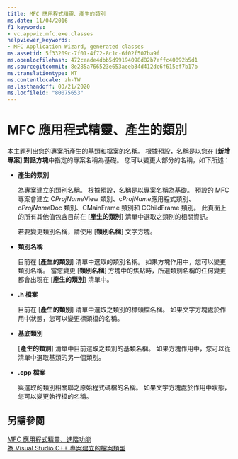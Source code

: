 ```yaml
---
title: MFC 應用程式精靈、產生的類別
ms.date: 11/04/2016
f1_keywords:
- vc.appwiz.mfc.exe.classes
helpviewer_keywords:
- MFC Application Wizard, generated classes
ms.assetid: 5f33209c-7f01-4f72-8c1c-6f02f507ba9f
ms.openlocfilehash: 472ceade4dbb5d99194098d82b7effc40092b5d1
ms.sourcegitcommit: 8e285a766523e653aeeb34d412dc6f615ef7b17b
ms.translationtype: MT
ms.contentlocale: zh-TW
ms.lasthandoff: 03/21/2020
ms.locfileid: "80075653"
---
```

# <a name="generated-classes-mfc-application-wizard"></a>MFC 應用程式精靈、產生的類別

本主題列出您的專案所產生的基類和檔案的名稱。 根據預設，名稱是以您在 [**新增專案] 對話方塊**中指定的專案名稱為基礎。 您可以變更大部分的名稱，如下所述：

- **產生的類別**

   為專案建立的類別名稱。 根據預設，名稱是以專案名稱為基礎。 預設的 MFC 專案會建立 C*ProjName*View 類別、c*ProjName*應用程式類別、c*ProjName*Doc 類別、CMainFrame 類別和 CChildFrame 類別。 此頁面上的所有其他值包含目前在 [**產生的類別**] 清單中選取之類別的相關資訊。

   若要變更類別名稱，請使用 [**類別名稱**] 文字方塊。

- **類別名稱**

   目前在 [**產生的類別**] 清單中選取的類別名稱。 如果方塊作用中，您可以變更類別名稱。 當您變更 [**類別名稱**] 方塊中的焦點時，所選類別名稱的任何變更都會出現在 [**產生的類別**] 清單中。

- **.h 檔案**

   目前在 [**產生的類別**] 清單中選取之類別的標頭檔名稱。 如果文字方塊處於作用中狀態，您可以變更標頭檔的名稱。

- **基底類別**

   [**產生的類別**] 清單中目前選取之類別的基類名稱。 如果方塊作用中，您可以從清單中選取基類的另一個類別。

- **.cpp 檔案**

   與選取的類別相關聯之原始程式碼檔的名稱。 如果文字方塊處於作用中狀態，您可以變更執行檔的名稱。

## <a name="see-also"></a>另請參閱

[MFC 應用程式精靈、進階功能](../../mfc/reference/advanced-features-mfc-application-wizard.md)<br/>
[為 Visual Studio C++ 專案建立的檔案類型](../../build/reference/file-types-created-for-visual-cpp-projects.md)
